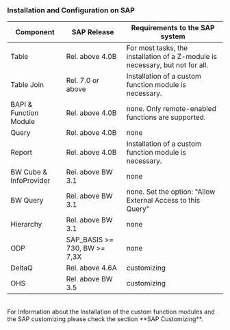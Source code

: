 ### Installation and Configuration on SAP

| Component  | SAP Release       | Requirements to the SAP system                                                |
|------------|-------------------|-------------------------------------------------------------------------------|
| Table      | Rel. above 4.0B   | For most tasks, the installation of a Z-module is necessary, but not for all. |
| Table Join | Rel. 7.0 or above | Installation of a custom function module is necessary.                        |
| BAPI & Function Module       | Rel. above 4.0B   | none. Only remote-enabled functions are supported.          |
| Query      | Rel. above 4.0B   | none                                                                          |
| Report     | Rel. above 4.0B   | Installation of a custom function module is necessary.                        |
| BW Cube & InfoProvider   | Rel. above BW 3.1 | none                                                            |
| BW Query   | Rel. above BW 3.1 | none. Set the option: "Allow External Access to this Query"                                         |
| Hierarchy  | Rel. above BW 3.1 | none                                                                          |
| ODP        | SAP_BASIS >= 730, BW >= 7,3X   | none                                                                        |
| DeltaQ     | Rel. above 4.6A   | customizing                                                                   |
| OHS        | Rel. above BW 3.5 | customizing                                                                   |
<br/>
For Information about the Installation of the custom function modules and the SAP customizing please check the section **SAP Customizing**.
